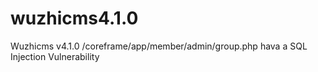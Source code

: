# wuzhicms4.1.0
Wuzhicms v4.1.0 /coreframe/app/member/admin/group.php hava a SQL Injection Vulnerability
